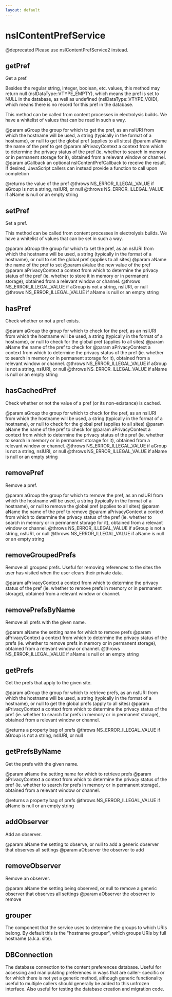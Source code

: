 ```yaml
---
layout: default
---
```


# nsIContentPrefService #

@deprecated Please use nsIContentPrefService2 instead.


## getPref ##

Get a pref.

Besides the regular string, integer, boolean, etc. values, this method
may return null (nsIDataType::VTYPE_EMPTY), which means the pref is set
to NULL in the database, as well as undefined (nsIDataType::VTYPE_VOID),
which means there is no record for this pref in the database.

This method can be called from content processes in electrolysis builds.
We have a whitelist of values that can be read in such a way.

@param    aGroup      the group for which to get the pref, as an nsIURI
                      from which the hostname will be used, a string
                      (typically in the format of a hostname), or null 
                      to get the global pref (applies to all sites)
@param    aName       the name of the pref to get
@param    aPrivacyContext
                      a context from which to determine the privacy status
                      of the pref (ie. whether to search in memory or in
                      permanent storage for it), obtained from a relevant
                      window or channel.
@param    aCallback   an optional nsIContentPrefCallback to receive the
                      result. If desired, JavaScript callers can instead
                      provide a function to call upon completion

@returns  the value of the pref
@throws   NS_ERROR_ILLEGAL_VALUE if aGroup is not a string, nsIURI, or null
@throws   NS_ERROR_ILLEGAL_VALUE if aName is null or an empty string


## setPref ##

Set a pref.

This method can be called from content processes in electrolysis builds.
We have a whitelist of values that can be set in such a way.

@param    aGroup      the group for which to set the pref, as an nsIURI
                      from which the hostname will be used, a string
                      (typically in the format of a hostname), or null
                      to set the global pref (applies to all sites)
@param    aName       the name of the pref to set
@param    aValue      the new value of the pref
@param    aPrivacyContext
                      a context from which to determine the privacy status
                      of the pref (ie. whether to store it in memory or in
                      permanent storage), obtained from a relevant
                      window or channel.
@throws   NS_ERROR_ILLEGAL_VALUE if aGroup is not a string, nsIURI, or null
@throws   NS_ERROR_ILLEGAL_VALUE if aName is null or an empty string


## hasPref ##

Check whether or not a pref exists.

@param    aGroup      the group for which to check for the pref, as an nsIURI
                      from which the hostname will be used, a string
                      (typically in the format of a hostname), or null
                      to check for the global pref (applies to all sites)
@param    aName       the name of the pref to check for
@param    aPrivacyContext
                      a context from which to determine the privacy status
                      of the pref (ie. whether to search in memory or in
                      permanent storage for it), obtained from a relevant
                      window or channel.
@throws   NS_ERROR_ILLEGAL_VALUE if aGroup is not a string, nsIURI, or null
@throws   NS_ERROR_ILLEGAL_VALUE if aName is null or an empty string


## hasCachedPref ##

Check whether or not the value of a pref (or its non-existance) is cached.

@param    aGroup      the group for which to check for the pref, as an nsIURI
                      from which the hostname will be used, a string
                      (typically in the format of a hostname), or null
                      to check for the global pref (applies to all sites)
@param    aName       the name of the pref to check for
@param    aPrivacyContext
                      a context from which to determine the privacy status
                      of the pref (ie. whether to search in memory or in
                      permanent storage for it), obtained from a relevant
                      window or channel.
@throws   NS_ERROR_ILLEGAL_VALUE if aGroup is not a string, nsIURI, or null
@throws   NS_ERROR_ILLEGAL_VALUE if aName is null or an empty string


## removePref ##

Remove a pref.

@param    aGroup      the group for which to remove the pref, as an nsIURI
                      from which the hostname will be used, a string
                      (typically in the format of a hostname), or null
                      to remove the global pref (applies to all sites) 
@param    aName       the name of the pref to remove
@param    aPrivacyContext
                      a context from which to determine the privacy status
                      of the pref (ie. whether to search in memory or in
                      permanent storage for it), obtained from a relevant
                      window or channel.
@throws   NS_ERROR_ILLEGAL_VALUE if aGroup is not a string, nsIURI, or null
@throws   NS_ERROR_ILLEGAL_VALUE if aName is null or an empty string


## removeGroupedPrefs ##

Remove all grouped prefs.  Useful for removing references to the sites
the user has visited when the user clears their private data.

@param    aPrivacyContext
                      a context from which to determine the privacy status
                      of the pref (ie. whether to remove prefs in memory or
                      in permanent storage), obtained from a relevant
                      window or channel.


## removePrefsByName ##

Remove all prefs with the given name.

@param    aName        the setting name for which to remove prefs
@param    aPrivacyContext
                       a context from which to determine the privacy status
                       of the prefs (ie. whether to remove prefs in memory or
                       in permanent storage), obtained from a relevant
                       window or channel.
@throws   NS_ERROR_ILLEGAL_VALUE if aName is null or an empty string


## getPrefs ##

Get the prefs that apply to the given site.

@param    aGroup      the group for which to retrieve prefs, as an nsIURI
                      from which the hostname will be used, a string
                      (typically in the format of a hostname), or null
                      to get the global prefs (apply to all sites) 
@param    aPrivacyContext
                      a context from which to determine the privacy status
                      of the pref (ie. whether to search for prefs in memory
                      or in permanent storage), obtained from a relevant
                      window or channel.

@returns  a property bag of prefs
@throws   NS_ERROR_ILLEGAL_VALUE if aGroup is not a string, nsIURI, or null


## getPrefsByName ##

Get the prefs with the given name.

@param    aName        the setting name for which to retrieve prefs
@param    aPrivacyContext
                       a context from which to determine the privacy status
                       of the pref (ie. whether to search for prefs in memory
                       or in permanent storage), obtained from a relevant
                       window or channel.

@returns  a property bag of prefs
@throws   NS_ERROR_ILLEGAL_VALUE if aName is null or an empty string


## addObserver ##

Add an observer.

@param    aName       the setting to observe, or null to add
                      a generic observer that observes all settings
@param    aObserver   the observer to add


## removeObserver ##

Remove an observer.

@param    aName       the setting being observed, or null to remove
                      a generic observer that observes all settings
@param    aObserver   the observer to remove


## grouper ##

The component that the service uses to determine the groups to which
URIs belong.  By default this is the "hostname grouper", which groups
URIs by full hostname (a.k.a. site).


## DBConnection ##

The database connection to the content preferences database.
Useful for accessing and manipulating preferences in ways that are caller-
specific or for which there is not yet a generic method, although generic
functionality useful to multiple callers should generally be added to this
unfrozen interface.  Also useful for testing the database creation
and migration code.

